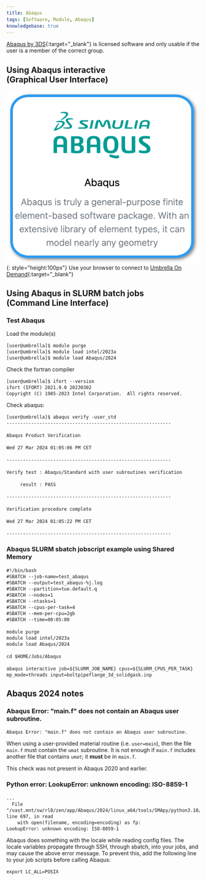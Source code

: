 ```yaml
---
title: Abaqus
tags: [Software, Module, Abaqus]
knowledgebase: true
---
```


[Abaqus by 3DS](https://www.3ds.com/products-services/simulia/products/abaqus/){:target="_blank"} is licensed software and only usable if the user is a member of the correct group.


## Using Abaqus interactive<br>(Graphical User Interface)

![Abaqus in Umbrella On Demdand](abaqus-ood.png){: style="height:100px"}
Use your browser to connect to [Umbrella On Demand](https://hpc.tue.nl){:target="_blank"}

## Using Abaqus in SLURM batch jobs<br>(Command Line Interface)

### Test Abaqus

Load the module(s)

```shell 
[user@umbrella]$ module purge
[user@umbrella]$ module load intel/2023a
[user@umbrella]$ module load Abaqus/2024
```

Check the fortran compiler

```shell
[user@umbrella]$ ifort --version
ifort (IFORT) 2021.9.0 20230302
Copyright (C) 1985-2023 Intel Corporation.  All rights reserved.
```

Check abaqus:

```shell 
[user@umbrella]$ abaqus verify -user_std
------------------------------------------------------------

Abaqus Product Verification

Wed 27 Mar 2024 01:05:06 PM CET

------------------------------------------------------------

Verify test : Abaqus/Standard with user subroutines verification

     result : PASS

------------------------------------------------------------

Verification procedure complete

Wed 27 Mar 2024 01:05:22 PM CET

------------------------------------------------------------
```

### Abaqus SLURM sbatch jobscript example using Shared Memory 

```
#!/bin/bash
#SBATCH --job-name=test_abaqus
#SBATCH --output=test_abaqus-%j.log
#SBATCH --partition=tue.default.q
#SBATCH --nodes=1
#SBATCH --ntasks=1
#SBATCH --cpus-per-task=4
#SBATCH --mem-per-cpu=2gb
#SBATCH --time=00:05:00

module purge
module load intel/2023a
module load Abaqus/2024

cd $HOME/Jobs/Abaqus

abaqus interactive job=${SLURM_JOB_NAME} cpus=${SLURM_CPUS_PER_TASK} mp_mode=threads input=boltpipeflange_3d_solidgask.inp 
```

## Abaqus 2024 notes

### Abaqus Error: "main.f" does not contain an Abaqus user subroutine.

```
Abaqus Error: "main.f" does not contain an Abaqus user subroutine.
```

When using a user-provided material routine (i.e. `user=main`), then the file `main.f` must contain the `umat` subroutine.  It is not enough if `main.f` includes another file that contains `umat`; it **must** be in `main.f`.

This check was not present in Abaqus 2020 and earlier.

### Python error: LookupError: unknown encoding: ISO-8859-1

```
...
  File "/vast.mnt/sw/rl8/zen/app/Abaqus/2024/linux_a64/tools/SMApy/python3.10/lib/python3.10/configparser.py", line 697, in read
    with open(filename, encoding=encoding) as fp:
LookupError: unknown encoding: ISO-8859-1
```
Abaqus does something with the locale while reading config files.  The locale variables propagate through SSH, through sbatch, into your jobs, and may cause the above error message.  To prevent this, add the following line to your job scripts before calling Abaqus:
```
export LC_ALL=POSIX
```
